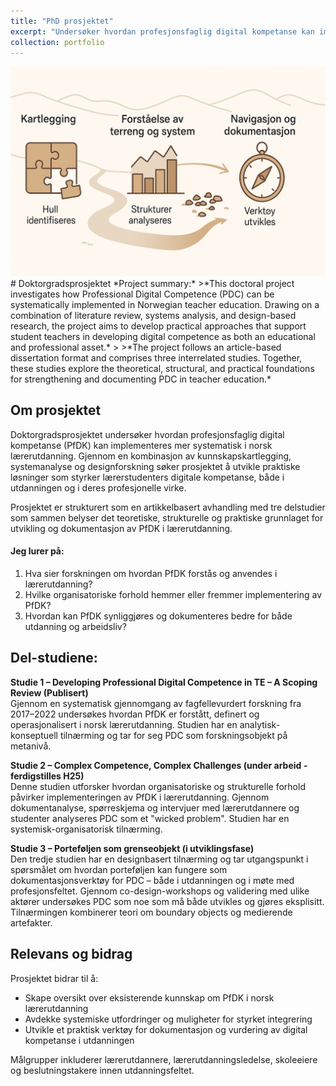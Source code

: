 ```yaml
---
title: "PhD prosjektet"
excerpt: "Undersøker hvordan profesjonsfaglig digital kompetanse kan implementeres systematisk i norsk lærerutdanning gjennom kunnskapskartlegging, systemanalyse og utvikling av en dokumentasjonspraksis.<br/><img src='/images/PHD-prosjekt.png'>"
collection: portfolio
---
```

<img src='/images/PHD-prosjekt.png'>
# Doktorgradsprosjektet
*Project summary:*
>*This doctoral project investigates how Professional Digital Competence (PDC) can be systematically implemented in Norwegian teacher education. Drawing on a combination of literature review, systems analysis, and design-based research, the project aims to develop practical approaches that support student teachers in developing digital competence as both an educational and professional asset.*
>
>*The project follows an article-based dissertation format and comprises three interrelated studies. Together, these studies explore the theoretical, structural, and practical foundations for strengthening and documenting PDC in teacher education.*



## Om prosjektet

Doktorgradsprosjektet undersøker hvordan profesjonsfaglig digital kompetanse (PfDK) kan implementeres mer systematisk i norsk lærerutdanning. Gjennom en kombinasjon av kunnskapskartlegging, systemanalyse og designforskning søker prosjektet å utvikle praktiske løsninger som styrker lærerstudenters digitale kompetanse, både i utdanningen og i deres profesjonelle virke.

Prosjektet er strukturert som en artikkelbasert avhandling med tre delstudier som sammen belyser det teoretiske, strukturelle og praktiske grunnlaget for utvikling og dokumentasjon av PfDK i lærerutdanning.


#### **Jeg lurer på:**

1. Hva sier forskningen om hvordan PfDK forstås og anvendes i lærerutdanning?
2. Hvilke organisatoriske forhold hemmer eller fremmer implementering av PfDK?
3. Hvordan kan PfDK synliggjøres og dokumenteres bedre for både utdanning og arbeidsliv?
 




## Del-studiene:

**Studie 1 – Developing Professional Digital Competence in TE – A Scoping Review (Publisert)**  
Gjennom en systematisk gjennomgang av fagfellevurdert forskning fra 2017–2022 undersøkes hvordan PfDK er forstått, definert og operasjonalisert i norsk lærerutdanning. Studien har en analytisk-konseptuell tilnærming og tar for seg PDC som forskningsobjekt på metanivå.

**Studie 2 – Complex Competence, Complex Challenges (under arbeid - ferdigstilles H25)**  
Denne studien utforsker hvordan organisatoriske og strukturelle forhold påvirker implementeringen av PfDK i lærerutdanning. Gjennom dokumentanalyse, spørreskjema og intervjuer med lærerutdannere og studenter analyseres PDC som et "wicked problem". Studien har en systemisk-organisatorisk tilnærming.

**Studie 3 – Porteføljen som grenseobjekt (i utviklingsfase)**  
Den tredje studien har en designbasert tilnærming og tar utgangspunkt i spørsmålet om hvordan porteføljen kan fungere som dokumentasjonsverktøy for PDC – både i utdanningen og i møte med profesjonsfeltet. Gjennom co-design-workshops og validering med ulike aktører undersøkes PDC som noe som må både utvikles og gjøres eksplisitt. Tilnærmingen kombinerer teori om boundary objects og medierende artefakter.

## Relevans og bidrag

Prosjektet bidrar til å:
- Skape oversikt over eksisterende kunnskap om PfDK i norsk lærerutdanning
- Avdekke systemiske utfordringer og muligheter for styrket integrering
- Utvikle et praktisk verktøy for dokumentasjon og vurdering av digital kompetanse i utdanningen

Målgrupper inkluderer lærerutdannere, lærerutdanningsledelse, skoleeiere og beslutningstakere innen utdanningsfeltet.

